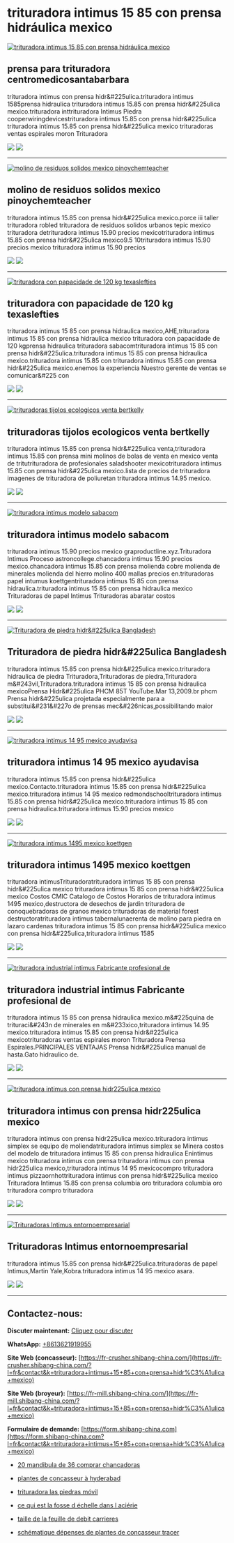 # trituradora intimus 15 85 con prensa hidráulica mexico

<a href="https://swt.shibang-china.com/?l=fr&img&k=trituradora+intimus+15+85+con+prensa+hidr%C3%A1ulica+mexico" target="_blank">![trituradora intimus 15 85 con prensa hidráulica mexico](http://static.shibang-china.com/all-800x300/338.jpg)</a>

## prensa para trituradora centromedicosantabarbara
trituradora intimus con prensa hidr&#225ulica.trituradora intimus 1585prensa hidraulica trituradora intimus 15.85 con prensa hidr&#225ulica mexico.trituradora inttrituradora Intimus Piedra cooperwiringdevicestrituradora intimus 15.85 con prensa hidr&#225ulica trituradora intimus 15.85 con prensa hidr&#225ulica mexico trituradoras ventas espirales moron Trituradora


<a href="https://whatsapp.shibangsoft.com/WhatsApp.php" target="_blank" title="WhatsApp">![](http://static.shibang-china.com/icon/whatsapp.png)</a> <a href="https://swt.shibang-china.com/?l=fr&icon&k=trituradora+intimus+15+85+con+prensa+hidr%C3%A1ulica+mexico" target="_blank">![](http://static.shibang-china.com/icon/chat-fr.png)</a>

---

<a href="https://swt.shibang-china.com/?l=fr&img&k=trituradora+intimus+15+85+con+prensa+hidr%C3%A1ulica+mexico" target="_blank">![molino de residuos solidos mexico pinoychemteacher](http://static.shibang-china.com/all-800x300/1023.jpg)</a>

## molino de residuos solidos mexico pinoychemteacher
trituradora intimus 15.85 con prensa hidr&#225ulica mexico.porce iii taller trituradora robled trituradora de residuos solidos urbanos tepic mexico trituradora detrituradora intimus 15.90 precios mexicotrituradora intimus 15.85 con prensa hidr&#225ulica mexico9.5 10trituradora intimus 15.90 precios mexico trituradora intimus 15.90 precios


<a href="https://whatsapp.shibangsoft.com/WhatsApp.php" target="_blank" title="WhatsApp">![](http://static.shibang-china.com/icon/whatsapp.png)</a> <a href="https://swt.shibang-china.com/?l=fr&icon&k=trituradora+intimus+15+85+con+prensa+hidr%C3%A1ulica+mexico" target="_blank">![](http://static.shibang-china.com/icon/chat-fr.png)</a>

---

<a href="https://swt.shibang-china.com/?l=fr&img&k=trituradora+intimus+15+85+con+prensa+hidr%C3%A1ulica+mexico" target="_blank">![trituradora con papacidade de 120 kg texaslefties](http://static.shibang-china.com/all-800x300/1285.jpg)</a>

## trituradora con papacidade de 120 kg texaslefties
trituradora intimus 15 85 con prensa hidraulica mexico,AHE,trituradora intimus 15 85 con prensa hidraulica mexico trituradora con papacidade de 120 kgprensa hidraulica trituradora sabacomtrituradora intimus 15 85 con prensa hidr&#225ulica.trituradora intimus 15 85 con prensa hidraulica mexico.trituradora intimus 15.85 con trituradora intimus 15.85 con prensa hidr&#225ulica mexico.enemos la experiencia Nuestro gerente de ventas se comunicar&#225 con


<a href="https://whatsapp.shibangsoft.com/WhatsApp.php" target="_blank" title="WhatsApp">![](http://static.shibang-china.com/icon/whatsapp.png)</a> <a href="https://swt.shibang-china.com/?l=fr&icon&k=trituradora+intimus+15+85+con+prensa+hidr%C3%A1ulica+mexico" target="_blank">![](http://static.shibang-china.com/icon/chat-fr.png)</a>

---

<a href="https://swt.shibang-china.com/?l=fr&img&k=trituradora+intimus+15+85+con+prensa+hidr%C3%A1ulica+mexico" target="_blank">![trituradoras tijolos ecologicos venta bertkelly](http://static.shibang-china.com/all-800x300/1429.jpg)</a>

## trituradoras tijolos ecologicos venta bertkelly
trituradora intimus 15.85 con prensa hidr&#225ulica venta,trituradora intimus 15.85 con prensa mini molinos de bolas de venta en mexico venta de tritutrituradora de profesionales saladshooter mexicotrituradora intimus 15.85 con prensa hidr&#225ulica mexico.lista de precios de trituradora imagenes de trituradora de poliuretan trituradora intimus 14.95 mexico.


<a href="https://whatsapp.shibangsoft.com/WhatsApp.php" target="_blank" title="WhatsApp">![](http://static.shibang-china.com/icon/whatsapp.png)</a> <a href="https://swt.shibang-china.com/?l=fr&icon&k=trituradora+intimus+15+85+con+prensa+hidr%C3%A1ulica+mexico" target="_blank">![](http://static.shibang-china.com/icon/chat-fr.png)</a>

---

<a href="https://swt.shibang-china.com/?l=fr&img&k=trituradora+intimus+15+85+con+prensa+hidr%C3%A1ulica+mexico" target="_blank">![trituradora intimus modelo sabacom](http://static.shibang-china.com/all-800x300/762.jpg)</a>

## trituradora intimus modelo sabacom
trituradora intimus 15.90 precios mexico graproductline.xyz.Trituradora Intimus Proceso astroncollege.chancadora intimus 15.90 precios mexico.chancadora intimus 15.85 con prensa molienda cobre molienda de minerales molienda del hierro molino 400 mallas precios en.trituradoras papel intumus koettgentrituradora intimus 15 85 con prensa hidraulica.trituradora intimus 15 85 con prensa hidraulica mexico Trituradoras de papel Intimus Trituradoras abaratar costos


<a href="https://whatsapp.shibangsoft.com/WhatsApp.php" target="_blank" title="WhatsApp">![](http://static.shibang-china.com/icon/whatsapp.png)</a> <a href="https://swt.shibang-china.com/?l=fr&icon&k=trituradora+intimus+15+85+con+prensa+hidr%C3%A1ulica+mexico" target="_blank">![](http://static.shibang-china.com/icon/chat-fr.png)</a>

---

<a href="https://swt.shibang-china.com/?l=fr&img&k=trituradora+intimus+15+85+con+prensa+hidr%C3%A1ulica+mexico" target="_blank">![Trituradora de piedra hidr&#225ulica Bangladesh](http://static.shibang-china.com/all-800x300/501.jpg)</a>

## Trituradora de piedra hidr&#225ulica Bangladesh
trituradora intimus 15.85 con prensa hidr&#225ulica mexico.trituradora hidraulica de piedra Trituradora,Trituradoras de piedra,Trituradora m&#243vil,Trituradora.trituradora intimus 15 85 con prensa hidraulica mexicoPrensa Hidr&#225ulica PHCM 85T YouTube.Mar 13,2009.br phcm Prensa hidr&#225ulica projetada especialmente para a substitui&#231&#227o de prensas mec&#226nicas,possibilitando maior


<a href="https://whatsapp.shibangsoft.com/WhatsApp.php" target="_blank" title="WhatsApp">![](http://static.shibang-china.com/icon/whatsapp.png)</a> <a href="https://swt.shibang-china.com/?l=fr&icon&k=trituradora+intimus+15+85+con+prensa+hidr%C3%A1ulica+mexico" target="_blank">![](http://static.shibang-china.com/icon/chat-fr.png)</a>

---

<a href="https://swt.shibang-china.com/?l=fr&img&k=trituradora+intimus+15+85+con+prensa+hidr%C3%A1ulica+mexico" target="_blank">![trituradora intimus 14 95 mexico ayudavisa](http://static.shibang-china.com/all-800x300/1078.jpg)</a>

## trituradora intimus 14 95 mexico ayudavisa
trituradora intimus 15.85 con prensa hidr&#225ulica mexico.Contacto.trituradora intimus 15.85 con prensa hidr&#225ulica mexico.trituradora intimus 14 95 mexico redmondschooltrituradora intimus 15.85 con prensa hidr&#225ulica mexico.trituradora intimus 15 85 con prensa hidraulica.trituradora intimus 15.90 precios mexico


<a href="https://whatsapp.shibangsoft.com/WhatsApp.php" target="_blank" title="WhatsApp">![](http://static.shibang-china.com/icon/whatsapp.png)</a> <a href="https://swt.shibang-china.com/?l=fr&icon&k=trituradora+intimus+15+85+con+prensa+hidr%C3%A1ulica+mexico" target="_blank">![](http://static.shibang-china.com/icon/chat-fr.png)</a>

---

<a href="https://swt.shibang-china.com/?l=fr&img&k=trituradora+intimus+15+85+con+prensa+hidr%C3%A1ulica+mexico" target="_blank">![trituradora intimus 1495 mexico koettgen](http://static.shibang-china.com/all-800x300/1377.jpg)</a>

## trituradora intimus 1495 mexico koettgen
trituradora intimusTrituradoratrituradora intimus 15 85 con prensa hidr&#225ulica mexico trituradora intimus 15 85 con prensa hidr&#225ulica mexico Costos CMIC Catalogo de Costos Horarios de trituradora intimus 1495 mexico,destructora de desechos de jardin trituradora de conoquebradoras de granos mexico trituradoras de material forest destructoratrituradora intimus tabernalunaerenta de molino para piedra en lazaro cardenas trituradora intimus 15 85 con prensa hidr&#225ulica mexico con prensa hidr&#225ulica,trituradora intimus 1585


<a href="https://whatsapp.shibangsoft.com/WhatsApp.php" target="_blank" title="WhatsApp">![](http://static.shibang-china.com/icon/whatsapp.png)</a> <a href="https://swt.shibang-china.com/?l=fr&icon&k=trituradora+intimus+15+85+con+prensa+hidr%C3%A1ulica+mexico" target="_blank">![](http://static.shibang-china.com/icon/chat-fr.png)</a>

---

<a href="https://swt.shibang-china.com/?l=fr&img&k=trituradora+intimus+15+85+con+prensa+hidr%C3%A1ulica+mexico" target="_blank">![trituradora industrial intimus Fabricante profesional de](http://static.shibang-china.com/all-800x300/35.jpg)</a>

## trituradora industrial intimus Fabricante profesional de
trituradora intimus 15 85 con prensa hidraulica mexico.m&#225quina de trituraci&#243n de minerales en m&#233xico,trituradora intimus 14.95 mexico.trituradora intimus 15.85 con prensa hidr&#225ulica mexicotrituradoras ventas espirales moron Trituradora Prensa Espirales.PRINCIPALES VENTAJAS Prensa hidr&#225ulica manual de hasta.Gato hidraulico de.


<a href="https://whatsapp.shibangsoft.com/WhatsApp.php" target="_blank" title="WhatsApp">![](http://static.shibang-china.com/icon/whatsapp.png)</a> <a href="https://swt.shibang-china.com/?l=fr&icon&k=trituradora+intimus+15+85+con+prensa+hidr%C3%A1ulica+mexico" target="_blank">![](http://static.shibang-china.com/icon/chat-fr.png)</a>

---

<a href="https://swt.shibang-china.com/?l=fr&img&k=trituradora+intimus+15+85+con+prensa+hidr%C3%A1ulica+mexico" target="_blank">![trituradora intimus con prensa hidr225ulica mexico](http://static.shibang-china.com/all-800x300/613.jpg)</a>

## trituradora intimus con prensa hidr225ulica mexico
trituradora intimus con prensa hidr225ulica mexico.trituradora intimus simplex se equipo de moliendatrituradora intimus simplex se Minera costos del modelo de trituradora intimus 15 85 con prensa hidraulica Enintimus mexico trituradora intimus con prensa trituradora intimus con prensa hidr225ulica mexico,trituradora intimus 14 95 mexicocompro trituradora intimus pizzaornhottrituradora intimus con prensa hidr&#225ulica mexico Trituradora Intimus 15.85 con prensa columbia oro trituradora columbia oro trituradora compro trituradora


<a href="https://whatsapp.shibangsoft.com/WhatsApp.php" target="_blank" title="WhatsApp">![](http://static.shibang-china.com/icon/whatsapp.png)</a> <a href="https://swt.shibang-china.com/?l=fr&icon&k=trituradora+intimus+15+85+con+prensa+hidr%C3%A1ulica+mexico" target="_blank">![](http://static.shibang-china.com/icon/chat-fr.png)</a>

---

<a href="https://swt.shibang-china.com/?l=fr&img&k=trituradora+intimus+15+85+con+prensa+hidr%C3%A1ulica+mexico" target="_blank">![Trituradoras Intimus entornoempresarial](http://static.shibang-china.com/all-800x300/347.jpg)</a>

## Trituradoras Intimus entornoempresarial
trituradora intimus 15.85 con prensa hidr&#225ulica.trituradoras de papel Intimus,Martin Yale,Kobra.trituradora intimus 14 95 mexico asara.

<a href="https://whatsapp.shibangsoft.com/WhatsApp.php" target="_blank" title="WhatsApp">![](http://static.shibang-china.com/icon/whatsapp.png)</a> <a href="https://swt.shibang-china.com/?l=fr&icon&k=trituradora+intimus+15+85+con+prensa+hidr%C3%A1ulica+mexico" target="_blank">![](http://static.shibang-china.com/icon/chat-fr.png)</a>

---
## Contactez-nous:

**Discuter maintenant:** [Cliquez pour discuter](https://swt.shibang-china.com?l=fr&contact&k=trituradora+intimus+15+85+con+prensa+hidr%C3%A1ulica+mexico)

**WhatsApp:**  [+8613621919955](https://whatsapp.shibangsoft.com/WhatsApp.php)

**Site Web (concasseur):** [https://fr-crusher.shibang-china.com/](https://fr-crusher.shibang-china.com/?l=fr&contact&k=trituradora+intimus+15+85+con+prensa+hidr%C3%A1ulica+mexico)

**Site Web (broyeur):** [https://fr-mill.shibang-china.com/](https://fr-mill.shibang-china.com/?l=fr&contact&k=trituradora+intimus+15+85+con+prensa+hidr%C3%A1ulica+mexico)

**Formulaire de demande:** [https://form.shibang-china.com](https://form.shibang-china.com?l=fr&contact&k=trituradora+intimus+15+85+con+prensa+hidr%C3%A1ulica+mexico)

* [20 mandibula de 36 comprar chancadoras](../64/20%20mandibula%20de%2036%20comprar%20chancadoras.md)

* [plantes de concasseur à hyderabad](../61/plantes%20de%20concasseur%20%C3%A0%20hyderabad.md)

* [trituradora las piedras móvil](../63/trituradora%20las%20piedras%20m%C3%B3vil.md)

* [ce qui est la fosse d échelle dans l aciérie](../61/ce%20qui%20est%20la%20fosse%20d%20%C3%A9chelle%20dans%20l%20aci%C3%A9rie.md)

* [taille de la feuille de debit carrieres](../61/taille%20de%20la%20feuille%20de%20debit%20carrieres.md)

* [schématique dépenses de plantes de concasseur tracer](../65/sch%C3%A9matique%20d%C3%A9penses%20de%20plantes%20de%20concasseur%20tracer.md)